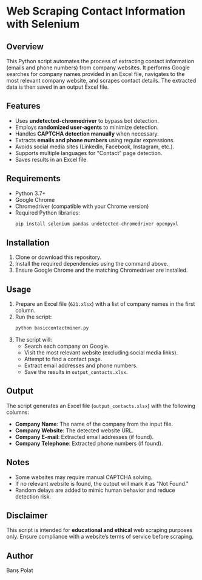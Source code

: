 # Web Scraping Contact Information with Selenium

## Overview
This Python script automates the process of extracting contact information (emails and phone numbers) from company websites. It performs Google searches for company names provided in an Excel file, navigates to the most relevant company website, and scrapes contact details. The extracted data is then saved in an output Excel file.

## Features
- Uses **undetected-chromedriver** to bypass bot detection.
- Employs **randomized user-agents** to minimize detection.
- Handles **CAPTCHA detection manually** when necessary.
- Extracts **emails and phone numbers** using regular expressions.
- Avoids social media sites (LinkedIn, Facebook, Instagram, etc.).
- Supports multiple languages for "Contact" page detection.
- Saves results in an Excel file.

## Requirements
- Python 3.7+
- Google Chrome
- Chromedriver (compatible with your Chrome version)
- Required Python libraries:
  ```bash
  pip install selenium pandas undetected-chromedriver openpyxl
  ```

## Installation
1. Clone or download this repository.
2. Install the required dependencies using the command above.
3. Ensure Google Chrome and the matching Chromedriver are installed.

## Usage
1. Prepare an Excel file (`621.xlsx`) with a list of company names in the first column.
2. Run the script:
   ```bash
   python basiccontactminer.py
   ```
3. The script will:
   - Search each company on Google.
   - Visit the most relevant website (excluding social media links).
   - Attempt to find a contact page.
   - Extract email addresses and phone numbers.
   - Save the results in `output_contacts.xlsx`.

## Output
The script generates an Excel file (`output_contacts.xlsx`) with the following columns:
- **Company Name**: The name of the company from the input file.
- **Company Website**: The detected website URL.
- **Company E-mail**: Extracted email addresses (if found).
- **Company Telephone**: Extracted phone numbers (if found).

## Notes
- Some websites may require manual CAPTCHA solving.
- If no relevant website is found, the output will mark it as "Not Found."
- Random delays are added to mimic human behavior and reduce detection risk.

## Disclaimer
This script is intended for **educational and ethical** web scraping purposes only. Ensure compliance with a website’s terms of service before scraping.

## Author
Barış Polat

